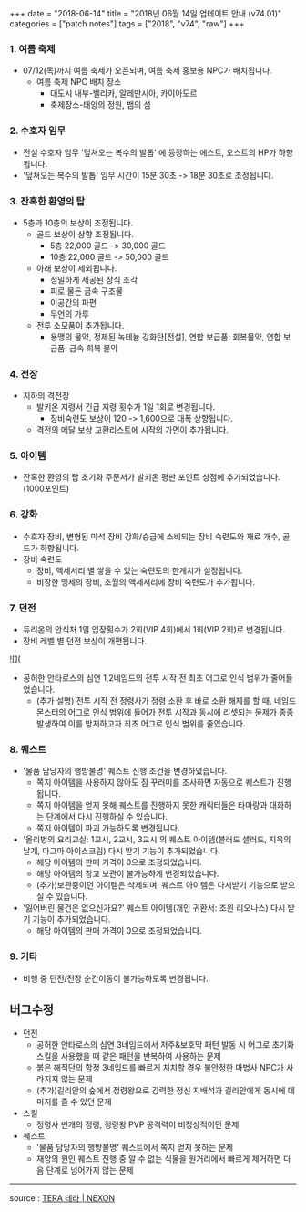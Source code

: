 +++
date = "2018-06-14"
title = "2018년 06월 14일 업데이트 안내 (v74.01)"
categories = ["patch notes"]
tags = ["2018", "v74", "raw"]
+++

### 1. 여름 축제
- 07/12(목)까지 여름 축제가 오픈되며, 여름 축제 홍보용 NPC가 배치됩니다.
  - 여름 축제 NPC 배치 장소
    - 대도시 내부-벨리카, 알레만시아, 카이아도르
    - 축제장소-태양의 정원, 뱀의 섬

### 2. 수호자 임무
- 전설 수호자 임무 '덮쳐오는 복수의 발톱' 에 등장하는 에스트, 오스트의 HP가 하향됩니다.
- '덮쳐오는 복수의 발톱' 임무 시간이 15분 30초 -> 18분 30초로 조정됩니다.

### 3. 잔혹한 환영의 탑
- 5층과 10층의 보상이 조정됩니다.
  - 골드 보상이 상향 조정됩니다.
    - 5층 22,000 골드 -> 30,000 골드
    - 10층 22,000 골드 -> 50,000 골드
  - 아래 보상이 제외됩니다.
    - 정밀하게 세공된 장식 조각
    - 피로 물든 금속 구조물
    - 이공간의 파편
    - 무언의 가루
  - 전투 소모품이 추가됩니다.
    - 용맹의 물약, 정제된 녹테늄 강화탄[전설], 연합 보급품: 회복물약, 연합 보급품: 급속 회복 물약

### 4. 전장
- 지하의 격전장
  - 발키온 지령서 긴급 지령 횟수가 1일 1회로 변경됩니다.
    - 장비숙련도 보상이 120 -> 1,600으로 대폭 상향됩니다.
  - 격전의 메달 보상 교환리스트에 시작의 가면이 추가됩니다.

### 5. 아이템
  - 잔혹한 환영의 탑 초기화 주문서가 발키온 평판 포인트 상점에 추가되었습니다. (1000포인트)

### 6. 강화
- 수호자 장비, 변형된 마석 장비 강화/승급에 소비되는 장비 숙련도와 재료 개수, 골드가 하향됩니다.
- 장비 숙련도
  - 장비, 액세서리 별 쌓을 수 있는 숙련도의 한계치가 설정됩니다.
  - 비장한 맹세의 장비, 초월의 액세서리에 장비 숙련도가 추가됩니다.

### 7. 던전
- 듀리온의 안식처 1일 입장횟수가 2회(VIP 4회)에서 1회(VIP 2회)로 변경됩니다.
- 장비 레벨 별 던전 보상이 개편됩니다.

![](

- 공허한 안타로스의 심연 1,2네임드의 전투 시작 전 최초 어그로 인식 범위가 줄어들었습니다.
  - (추가 설명) 전투 시작 전 정령사가 정령 소환 후 바로 소환 해제를 할 때, 네임드 몬스터의 어그로 인식 범위에 들어가 전투 시작과 동시에 리셋되는 문제가 종종 발생하여 이를 방지하고자 최초 어그로 인식 범위를 줄였습니다.

### 8. 퀘스트
- '물품 담당자의 행방불명' 퀘스트 진행 조건을 변경하였습니다.
  - 쪽지 아이템을 사용하지 않아도 짐 꾸러미를 조사하면 자동으로 퀘스트가 진행됩니다.
  - 쪽지 아이템을 얻지 못해 퀘스트를 진행하지 못한 캐릭터들은 타마랑과 대화하는 단계에서 다시 진행하실 수 있습니다.
  - 쪽지 아이템이 파괴 가능하도록 변경됩니다.
- '올리벙의 요리교실: 1교시, 2교시, 3교시'의 퀘스트 아이템(블러드 샐러드, 지옥의 날개, 마그마 아이스크림) 다시 받기 기능이 추가되었습니다.
  - 해당 아이템의 판매 가격이 0으로 조정되었습니다.
  - 해당 아이템의 창고 보관이 불가능하게 변경되었습니다.
  - (추가)보관중이던 아이템은 삭제되며, 퀘스트 아이템은 다시받기 기능으로 받으실 수 있습니다.
- '잃어버린 물건은 없으신가요?' 퀘스트 아이템(개인 귀환서: 조윈 리오나스) 다시 받기 기능이 추가되었습니다.
  - 해당 아이템의 판매 가격이 0으로 조정되었습니다.

### 9. 기타
- 비행 중 던전/전장 순간이동이 불가능하도록 변경됩니다.

## 버그수정

- 던전
  - 공허한 안타로스의 심연 3네임드에서 저주&보호막 패턴 발동 시 어그로 초기화 스킬을 사용했을 때 같은 패턴을 반복하여 사용하는 문제
  - 붉은 해적단의 함정 3네임드를 빠르게 처치할 경우 불안정한 마법사 NPC가 사라지지 않는 문제
  - (추가)길리안의 숲에서 정령왕으로 강력한 정신 지배석과 길리안에게 동시에 데미지를 줄 수 있던 문제
- 스킬
  - 정령사 번개의 정령, 정령왕 PVP 공격력이 비정상적이던 문제
- 퀘스트
  - '물품 담당자의 행방불명' 퀘스트에서 쪽지 얻지 못하는 문제
  - 재앙의 원인 퀘스트 진행 중 알 수 없는 식물을 원거리에서 빠르게 제거하면 다음 단계로 넘어가지 않는 문제

----

source : [TERA 테라 | NEXON](http://tera.nexon.com/news/update/view.aspx?n4articlesn=338)
